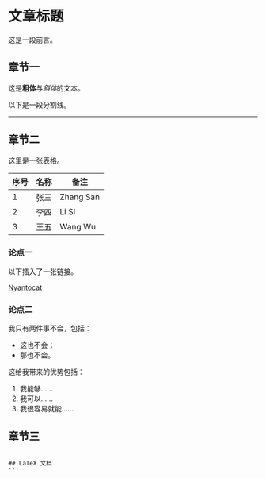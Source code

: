 # 文章标题
这是一段前言。

## 章节一
这是**粗体**与*斜体*的文本。

以下是一段分割线。

---

## 章节二

这里是一张表格。

序号|名称|备注
-|----|------
1|张三|Zhang San
2|李四|Li Si
3|王五|Wang Wu

### 论点一

以下插入了一张链接。

[Nyantocat](https://octodex.github.com/images/nyantocat.gif)

### 论点二

我只有两件事不会，包括：

- 这也不会；
 - 那也不会。

这给我带来的优势包括：

1. 我能够……
2. 我可以……
3. 我很容易就能……

## 章节三
```

## LaTeX 文档
'''
